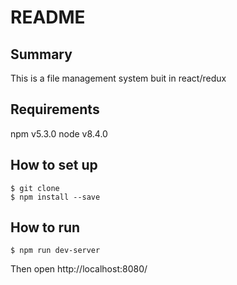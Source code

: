 # README

## Summary
This is a file management system buit in react/redux

## Requirements
npm v5.3.0
node v8.4.0


## How to set up

```
$ git clone
$ npm install --save
```

## How to run

```
$ npm run dev-server
```

Then open http://localhost:8080/
